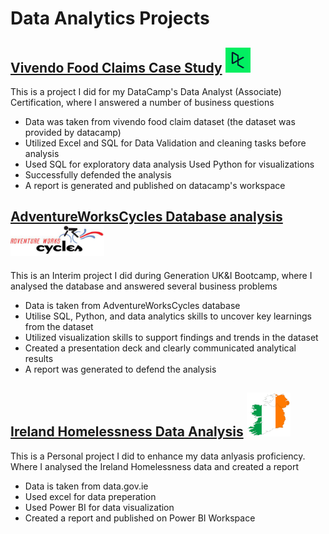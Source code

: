 # Data Analytics Projects


## [Vivendo Food Claims Case Study](https://sadaftariq.github.io/Vivendo-Food-Claims/) <img src="DataCamp.png" alt="DataCamp" width="40" height="40"/>

This is a project I did for my DataCamp's Data Analyst (Associate) Certification, where I answered a number of business questions

- Data was taken from vivendo food claim dataset (the dataset was provided by datacamp)
- Utilized Excel and SQL for Data Validation and cleaning tasks before analysis
- Used SQL for exploratory data analysis Used Python for visualizations
- Successfully defended the analysis
- A report is generated and published on datacamp's workspace


## [AdventureWorksCycles Database analysis]( https://sadaftariq.github.io/Adventure-Works-Cycles/)  <img src="AWC.png" alt="AdventureWorksCycle" width="150" height="50"/>

This is an Interim project I did during Generation UK&I Bootcamp, where I analysed the database and answered several business problems

- Data is taken from AdventureWorksCycles database
- Utilise SQL, Python, and data analytics skills to uncover key learnings from the dataset
- Utilized visualization skills to support findings and trends in the dataset
- Created a presentation deck and clearly communicated analytical results
- A report was generated to defend the analysis


## [Ireland Homelessness Data Analysis](https://sadaftariq.github.io/HomelessnessIreland/) <img src="Map5.png" alt="Map" width="70" height="70"/> 

This is a Personal project I did to enhance my data anlyasis proficiency. Where I analysed the Ireland Homelessness data and created a report

- Data is taken from data.gov.ie
- Used excel for data preperation
- Used Power BI for data visualization 
- Created a report and published on Power BI Workspace

